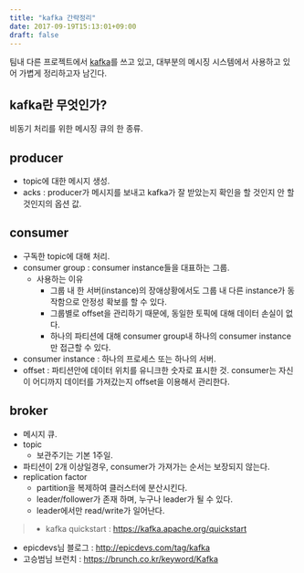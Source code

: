 ```yaml
---
title: "kafka 간략정리"
date: 2017-09-19T15:13:01+09:00
draft: false
---
```

팀내 다른 프로젝트에서 [kafka](https://kafka.apache.org/)를 쓰고 있고, 대부분의 메시징 시스템에서 사용하고 있어 가볍게 정리하고자 남긴다.

## kafka란 무엇인가?
비동기 처리를 위한 메시징 큐의 한 종류.

## producer
- topic에 대한 메시지 생성.
- acks : producer가 메시지를 보내고 kafka가 잘 받았는지 확인을 할 것인지 안 할 것인지의 옵션 값.

## consumer
- 구독한 topic에 대해 처리.
- consumer group : consumer instance들을 대표하는 그룹.
  - 사용하는 이유
     - 그룹 내 한 서버(instance)의 장애상황에서도 그룹 내 다른 instance가 동작함으로 안정성 확보를 할 수 있다.
     - 그룹별로 offset을 관리하기 때문에, 동일한 토픽에 대해 데이터 손실이 없다.
     - 하나의 파티션에 대해 consumer group내 하나의 consumer instance만 접근할 수 있다.
- consumer instance : 하나의 프로세스 또는 하나의 서버.
- offset : 파티션안에 데이터 위치를 유니크한 숫자로 표시한 것. consumer는 자신이 어디까지 데이터를 가져갔는지 offset을 이용해서 관리한다.

## broker
- 메시지 큐.
- topic
  - 보관주기는 기본 1주일.
- 파티션이 2개 이상일경우, consumer가 가져가는 순서는 보장되지 않는다.
- replication factor
  - partition을 복제하여 클러스터에 분산시킨다.
  - leader/follower가 존재 하며, 누구나 leader가 될 수 있다.
  - leader에서만 read/write가 일어난다.

> - kafka quickstart : https://kafka.apache.org/quickstart 
- epicdevs님 블로그 : http://epicdevs.com/tag/kafka  
- 고승범님 브런치 : https://brunch.co.kr/keyword/Kafka
